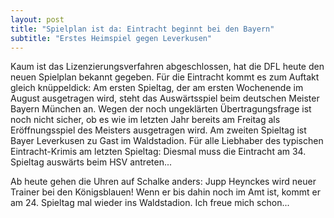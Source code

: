 ```yaml
---
layout: post
title: "Spielplan ist da: Eintracht beginnt bei den Bayern"
subtitle: "Erstes Heimspiel gegen Leverkusen"
---
```


Kaum ist das Lizenzierungsverfahren abgeschlossen, hat die DFL heute den neuen Spielplan bekannt gegeben. Für die Eintracht kommt es zum Auftakt gleich knüppeldick: Am ersten Spieltag, der am ersten Wochenende im August ausgetragen wird, steht das Auswärtsspiel beim deutschen Meister Bayern München an. Wegen der noch ungeklärten Übertragungsfrage ist noch nicht sicher, ob es wie im letzten Jahr bereits am Freitag als Eröffnungsspiel des Meisters ausgetragen wird. Am zweiten Spieltag ist Bayer Leverkusen zu Gast im Waldstadion. Für alle Liebhaber des typischen Eintracht-Krimis am letzten Spieltag: Diesmal muss die Eintracht am 34. Spieltag auswärts beim HSV antreten...

Ab heute gehen die Uhren auf Schalke anders: Jupp Heynckes wird neuer Trainer bei den Königsblauen! Wenn er bis dahin noch im Amt ist, kommt er am 24. Spieltag mal wieder ins Waldstadion. Ich freue mich schon...
